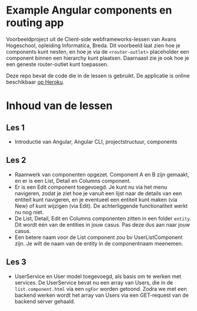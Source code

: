 # Example Angular components en routing app

Voorbeeldproject uit de Client-side webframeworks-lessen van Avans Hogeschool,
opleiding Informatica, Breda. Dit voorbeeld laat zien hoe je components kunt
nesten, en hoe je via de `<router-outlet>` placeholder een component binnen een
hierarchy kunt plaatsen. Daarnaast zie je ook hoe je een geneste router-outlet
kunt toepassen.

Deze repo bevat de code die in de lessen is gebruikt. De applicatie is online
beschikbaar [op Heroku](https://angular-routing.herokuapp.com/).

# Inhoud van de lessen

## Les 1

-   Introductie van Angular, Angular CLI, projectstructuur, components

## Les 2

-   Raamwerk van componenten opgezet. Component A en B zijn gemaakt, en er is
    een List, Detail en Columns component.
-   Er is een Edit component toegevoegd. Je kunt nu via het menu navigeren,
    zodat je ziet hoe je vanuit een lijst naar de details van een entiteit kunt
    navigeren, en je eventueel een entiteit kunt maken (via New) of kunt
    wijzigen (via Edit). De achterliggende functionaliteit werkt nu nog niet.
-   De List, Detail, Edit en Columns componenten zitten in een folder `entity`.
    Dit wordt één van de entities in jouw casus. Pas deze dus aan naar jouw
    casus.
-   Een betere naam voor de List component zou bv UserListComponent zijn. Je
    wilt de naam van de entity in de componentnaam meenemen.

## Les 3

-   UserService en User model toegevoegd, als basis om te werken met services.
    De UserService bevat nu een array van Users, die in de `list.component.html`
    via een `ngFor` worden getoond. Zodra we met een backend werken wordt het
    array van Users via een GET-request van de backend server gehaald.
